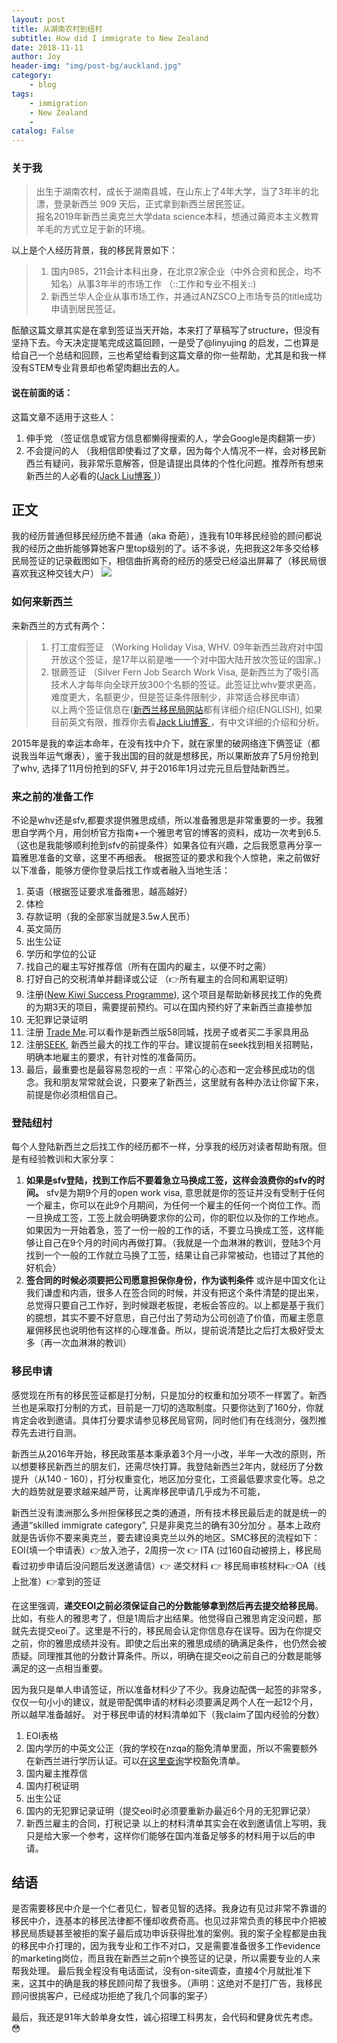 ```yaml
---
layout: post
title: 从湖南农村到纽村
subtitle: How did I immigrate to New Zealand
date: 2018-11-11
author: Joy
header-img: "img/post-bg/auckland.jpg"
category:
    - blog
tags:
    - immigration
    - New Zealand
    -
catalog: False
---
```


### 关于我
> 出生于湖南农村，成长于湖南县城，在山东上了4年大学，当了3年半的北漂，登录新西兰 909 天后，正式拿到新西兰居民签证。  
> 报名2019年新西兰奥克兰大学data science本科，想通过薅资本主义教育羊毛的方式立足于新的环境。  

以上是个人经历背景，我的移民背景如下：
> 1.  国内985，211会计本科出身，在北京2家企业（中外合资和民企，均不知名）从事3年半的市场工作 （::工作和专业不相关::)  
> 2.  新西兰华人企业从事市场工作，并通过ANZSCO上市场专员的title成功申请到居民签证。  

酝酿这篇文章其实是在拿到签证当天开始，本来打了草稿写了structure，但没有坚持下去。今天决定提笔完成这篇回顾，一是受了@linyujing 的启发，二也算是给自己一个总结和回顾，三也希望给看到这篇文章的你一些帮助，尤其是和我一样没有STEM专业背景却也希望肉翻出去的人。

#### 说在前面的话：
这篇文章不适用于这些人：
1. 伸手党 （签证信息或官方信息都懒得搜索的人，学会Google是肉翻第一步）
2. 不会提问的人 （我相信即使看过了文章，因为每个人情况不一样，会对移民新西兰有疑问，我非常乐意解答，但是请提出具体的个性化问题。推荐所有想来新西兰的人必看的([Jack Liu博客 ](https://www.jack-liu.com))）

## 正文
我的经历普通但移民经历绝不普通（aka 奇葩），连我有10年移民经验的顾问都说我的经历之曲折能够算她客户里top级别的了。话不多说，先把我这2年多交给移民局签证的记录截图如下，相信曲折离奇的经历的感受已经溢出屏幕了（移民局很喜欢我这种交钱大户）
![](/⁨img⁩/⁨in-post⁩/post-immigrate-to-nz/visa-history.jpg)

### 如何来新西兰
来新西兰的方式有两个：
> 1. 打工度假签证 （Working Holiday Visa, WHV. 09年新西兰政府对中国开放这个签证，是17年以前是唯一一个对中国大陆开放次签证的国家。)  
> 2. 银蕨签证 （Silver Fern Job Search Work Visa, 是新西兰为了吸引高技术人才每年向全球开放300个名额的签证。此签证比whv要求更高，难度更大，名额更少，但是签证条件限制少，非常适合移民申请）  
以上两个签证信息在([新西兰移民局网站](https://www.immigration.govt.nz/new-zealand-visas)都有详细介绍(ENGLISH), 如果目前英文有限，推荐你去看[Jack Liu博客 ](https://www.jack-liu.com)，有中文详细的介绍和分析。

2015年是我的幸运本命年，在没有找中介下，就在家里的破网络连下俩签证（都说我当年运气爆表），鉴于我出国的目的就是想移民，所以果断放弃了5月份抢到了whv, 选择了11月份抢到的SFV, 并于2016年1月过完元旦后登陆新西兰。

### 来之前的准备工作
不论是whv还是sfv,都要求提供雅思成绩，所以准备雅思是非常重要的一步。我雅思自学两个月，用剑桥官方指南+一个雅思考官的博客的资料，成功一次考到6.5.（这也是我能够顺利抢到sfv的前提条件）如果各位有兴趣，之后我愿意再分享一篇雅思准备的文章，这里不再细表。
根据签证的要求和我个人惊艳，来之前做好以下准备，能够方便你登录后找工作或者融入当地生活：
1. 英语（根据签证要求准备雅思，越高越好）
2. 体检
3. 存款证明（我的全部家当就是3.5w人民币）
4. 英文简历
5. 出生公证
6. 学历和学位的公证
7. 找自己的雇主写好推荐信（所有在国内的雇主，以便不时之需）
8. 打好自己的交税清单并翻译或公证 （👉所有雇主的合同和离职证明）
9. 注册([New Kiwi Success Programme](https://www.newkiwis.co.nz/job-seeker/info-centre/advice/new-kiwi-career-success-course)), 这个项目是帮助新移民找工作的免费的为期3天的项目，需要提前预约。可以在国内预约好了来新西兰直接参加
10. 无犯罪记录证明
11. 注册 [Trade Me](https://www.trademe.co.nz).可以看作是新西兰版58同城，找房子或者买二手家具用品
12. 注册[SEEK](https://www.seek.co.nz), 新西兰最大的找工作的平台。建议提前在seek找到相关招聘贴，明确本地雇主的要求，有针对性的准备简历。
13. 最后，最重要也是最容易忽视的一点：平常心的心态和一定会移民成功的信念。我和朋友常常就会说，只要来了新西兰，这里就有各种办法让你留下来，前提是你必须相信自己。

### 登陆纽村
每个人登陆新西兰之后找工作的经历都不一样，分享我的经历对读者帮助有限。但是有经验教训和大家分享：
1. **如果是sfv登陆，找到工作后不要着急立马换成工签，这样会浪费你的sfv的时间。**
sfv是为期9个月的open work visa, 意思就是你的签证并没有受制于任何一个雇主，你可以在此9个月期间，为任何一个雇主的任何一个岗位工作。而一旦换成工签，工签上就会明确要求你的公司，你的职位以及你的工作地点。如果因为一开始着急，签了一份一般的工作的话，不要立马换成工签，这样能够让自己在9个月的时间内再做打算。（我就是一个血淋淋的教训，登陆3个月找到一个一般的工作就立马换了工签，结果让自己非常被动，也错过了其他的好机会）
2. **签合同的时候必须要把公司愿意担保你身份，作为谈判条件**
或许是中国文化让我们谦虚和内涵，很多人在签合同的时候，并没有把这个条件清楚的提出来，总觉得只要自己工作好，到时候跟老板提，老板会答应的。以上都是基于我们的臆想，其实不要不好意思，自己付出了劳动为公司创造了价值，而雇主愿意雇佣移民也说明他有这样的心理准备。所以，提前说清楚比之后打太极好受太多（再一次血淋淋的教训）

### 移民申请
感觉现在所有的移民签证都是打分制，只是加分的权重和加分项不一样罢了。新西兰也是采取打分制的方式，目前是一刀切的选取制度。只要你达到了160分，你就肯定会收到邀请。具体打分要求请参见移民局官网，同时他们有在线测分，强烈推荐先去进行自测。

新西兰从2016年开始，移民政策基本秉承着3个月一小改，半年一大改的原则，所以想要移民新西兰的朋友们，还需尽快打算。我登陆新西兰2年内，就经历了分数提升（从140 - 160），打分权重变化，地区加分变化，工资最低要求变化等。总之大的趋势就是要求越来越严苛，让离岸移民申请几乎成为不可能，

新西兰没有澳洲那么多州担保移民之类的通道，所有技术移民最后走的就是统一的通道“skilled immigrate category”, 只是非奥克兰的确有30分加分 。基本上政府就是告诉你不要来奥克兰，要去建设奥克兰以外的地区。SMC移民的流程如下：
EOI(填一个申请表）👉放入池子，2周捞一次 👉 ITA (过160自动被捞上，移民局看过初步申请后没问题后发送邀请信）👉 递交材料 👉 移民局审核材料👉OA（线上批准）👉拿到的签证

在这里强调，**递交EOI之前必须保证自己的分数能够拿到然后再去提交给移民局**。比如，有些人的雅思考了，但是1周后才出结果。他觉得自己雅思肯定没问题，那就先去提交eoi了。这里是不行的，移民局会认定你信息存在误导。因为在你提交之前，你的雅思成绩并没有。即使之后出来的雅思成绩的确满足条件，也仍然会被质疑。同理推其他的分数计算条件。所以，明确在提交eoi之前自己的分数是能够满足的这一点相当重要。

因为我只是单人申请签证，所以准备材料少了不少。我身边配偶一起签的非常多，仅仅一句小小的建议，就是带配偶申请的材料必须要满足两个人在一起12个月，所以越早准备越好。
对于移民申请的材料清单如下（我claim了国内经验的分数）
1. EOI表格
2. 国内学历的中英文公正（我的学校在nzqa的豁免清单里面，所以不需要额外在新西兰进行学历认证。可以[在这里查询](https://www.immigration.govt.nz/opsmanual/#35171.htm)学校豁免清单。
3. 国内雇主推荐信
4. 国内打税证明
5. 出生公证
6. 国内的无犯罪记录证明（提交eoi时必须要重新办最近6个月的无犯罪记录）
7. 新西兰雇主的合同，打税记录
以上的材料清单其实会在收到邀请信上写明，我只是给大家一个参考，这样你们能够在国内准备足够多的材料用于以后的申请。

## 结语
是否需要移民中介是一个仁者见仁，智者见智的选择。我身边有见过非常不靠谱的移民中介，连基本的移民法律都不懂却收费奇高。也见过非常负责的移民中介把被移民局质疑甚至被拒的案子最后成功申诉获得批准的案例。我的案子全程都是由我的移民中介打理的，因为我专业和工作不对口，又是需要准备很多工作evidence的marketing岗位，而且我在新西兰之前n个换签证的记录，所以需要专业的人来帮我处理。 最后我全程没有电话面试，没有on-site调查，直接4个月就批准下来，这其中的确是我的移民顾问帮了我很多。（声明：这绝对不是打广告，我移民顾问很挑客户，已经成功拒绝了我几个同事的案子）


最后，我还是91年大龄单身女性，诚心招理工科男友，会代码和健身优先考虑。😳
